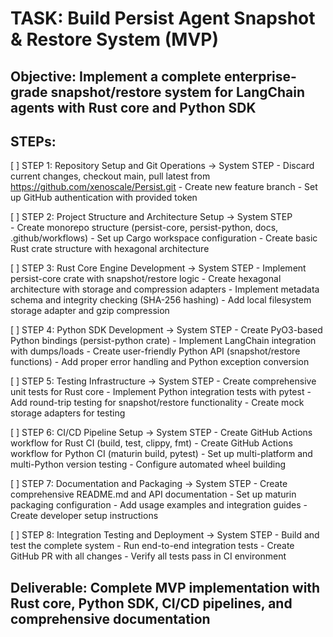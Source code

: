 # TASK: Build Persist Agent Snapshot & Restore System (MVP)

## Objective: Implement a complete enterprise-grade snapshot/restore system for LangChain agents with Rust core and Python SDK

## STEPs:
[ ] STEP 1: Repository Setup and Git Operations → System STEP
    - Discard current changes, checkout main, pull latest from https://github.com/xenoscale/Persist.git
    - Create new feature branch
    - Set up GitHub authentication with provided token

[ ] STEP 2: Project Structure and Architecture Setup → System STEP  
    - Create monorepo structure (persist-core, persist-python, docs, .github/workflows)
    - Set up Cargo workspace configuration
    - Create basic Rust crate structure with hexagonal architecture

[ ] STEP 3: Rust Core Engine Development → System STEP
    - Implement persist-core crate with snapshot/restore logic
    - Create hexagonal architecture with storage and compression adapters
    - Implement metadata schema and integrity checking (SHA-256 hashing)
    - Add local filesystem storage adapter and gzip compression

[ ] STEP 4: Python SDK Development → System STEP
    - Create PyO3-based Python bindings (persist-python crate)
    - Implement LangChain integration with dumps/loads
    - Create user-friendly Python API (snapshot/restore functions)
    - Add proper error handling and Python exception conversion

[ ] STEP 5: Testing Infrastructure → System STEP
    - Create comprehensive unit tests for Rust core
    - Implement Python integration tests with pytest
    - Add round-trip testing for snapshot/restore functionality
    - Create mock storage adapters for testing

[ ] STEP 6: CI/CD Pipeline Setup → System STEP
    - Create GitHub Actions workflow for Rust CI (build, test, clippy, fmt)
    - Create GitHub Actions workflow for Python CI (maturin build, pytest)
    - Set up multi-platform and multi-Python version testing
    - Configure automated wheel building

[ ] STEP 7: Documentation and Packaging → System STEP
    - Create comprehensive README.md and API documentation
    - Set up maturin packaging configuration
    - Add usage examples and integration guides
    - Create developer setup instructions

[ ] STEP 8: Integration Testing and Deployment → System STEP
    - Build and test the complete system
    - Run end-to-end integration tests
    - Create GitHub PR with all changes
    - Verify all tests pass in CI environment

## Deliverable: Complete MVP implementation with Rust core, Python SDK, CI/CD pipelines, and comprehensive documentation
